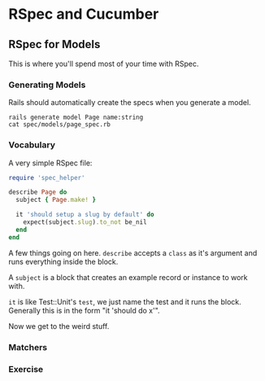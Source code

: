 # RSpec and Cucumber

## RSpec for Models

This is where you'll spend most of your time with RSpec.

### Generating Models

Rails should automatically create the specs when you generate a model.

```console
rails generate model Page name:string
cat spec/models/page_spec.rb
```

### Vocabulary

A very simple RSpec file:

```ruby
require 'spec_helper'

describe Page do
  subject { Page.make! }

  it 'should setup a slug by default' do
    expect(subject.slug).to_not be_nil
  end
end
```

A few things going on here.  `describe` accepts a `class` as it's argument and runs everything inside the block.

A `subject` is a block that creates an example record or instance to work with.

`it` is like Test::Unit's `test`, we just name the test and it runs the block. Generally this is in the form "it 'should do x'".

Now we get to the weird stuff.
 
### Matchers

### Exercise


